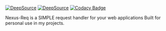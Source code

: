 [![DeepSource](https://app.deepsource.com/gh/michaelnji/nexus-req.svg/?label=active+issues&show_trend=true&token=2dAN--gznKOFxpZBU5GcwWzn)](https://app.deepsource.com/gh/michaelnji/nexus-req/)
[![DeepSource](https://app.deepsource.com/gh/michaelnji/nexus-req.svg/?label=code+coverage&show_trend=true&token=2dAN--gznKOFxpZBU5GcwWzn)](https://app.deepsource.com/gh/michaelnji/nexus-req/)
[![Codacy Badge](https://app.codacy.com/project/badge/Grade/5eabde8b0bc244b49750a97af52829d7)](https://app.codacy.com/gh/michaelnji/nexus-req/dashboard?utm_source=gh&utm_medium=referral&utm_content=&utm_campaign=Badge_grade)

Nexus-Req is a SIMPLE  request handler for your web applications
Built for personal use in my projects.



